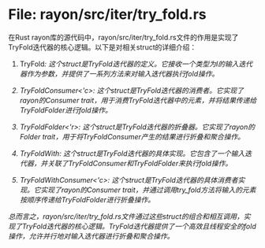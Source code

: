 # File: rayon/src/iter/try_fold.rs

在Rust rayon库的源代码中，rayon/src/iter/try_fold.rs文件的作用是实现了TryFold迭代器的核心逻辑。以下是对相关struct的详细介绍：

1. TryFold<I>: 这个struct是TryFold迭代器的定义。它接收一个类型为I的输入迭代器作为参数，并提供了一系列方法来对输入迭代器执行fold操作。

2. TryFoldConsumer<'c>: 这个struct是TryFold迭代器的消费者。它实现了rayon的Consumer trait，用于消费TryFold迭代器中的元素，并将结果传递给TryFoldFolder进行fold操作。

3. TryFoldFolder<'r>: 这个struct是TryFold迭代器的折叠器。它实现了rayon的Folder trait，用于将TryFoldConsumer产生的结果进行折叠和聚合操作。

4. TryFoldWith<I>: 这个struct是TryFold迭代器的具体实现。它包含了一个输入迭代器，并关联了TryFoldConsumer和TryFoldFolder来执行fold操作。

5. TryFoldWithConsumer<'c>: 这个struct是TryFold迭代器的具体消费者实现。它实现了rayon的Consumer trait，并通过调用try_fold方法将输入的元素按顺序传递给TryFoldFolder进行折叠操作。

总而言之，rayon/src/iter/try_fold.rs文件通过这些struct的组合和相互调用，实现了TryFold迭代器的核心逻辑。TryFold迭代器提供了一个高效且线程安全的fold操作，允许并行地对输入迭代器进行折叠和聚合操作。

